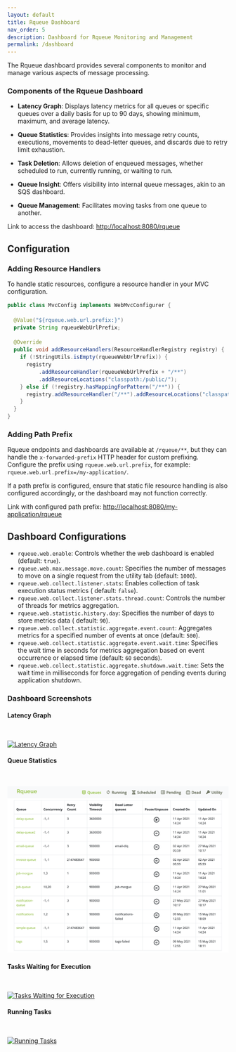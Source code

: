 ```yaml
---
layout: default
title: Rqueue Dashboard
nav_order: 5
description: Dashboard for Rqueue Monitoring and Management
permalink: /dashboard
---
```


The Rqueue dashboard provides several components to monitor and manage various aspects of message
processing.

### Components of the Rqueue Dashboard

* **Latency Graph**: Displays latency metrics for all queues or specific queues over a daily basis
  for up to 90 days, showing minimum, maximum, and average latency.

* **Queue Statistics**: Provides insights into message retry counts, executions, movements to
  dead-letter queues, and discards due to retry limit exhaustion.

* **Task Deletion**: Allows deletion of enqueued messages, whether scheduled to run, currently
  running, or waiting to run.

* **Queue Insight**: Offers visibility into internal queue messages, akin to an SQS dashboard.

* **Queue Management**: Facilitates moving tasks from one queue to another.

Link to access the dashboard: [http://localhost:8080/rqueue](http://localhost:8080/rqueue)

## Configuration

### Adding Resource Handlers

To handle static resources, configure a resource handler in your MVC configuration.

```java
public class MvcConfig implements WebMvcConfigurer {

  @Value("${rqueue.web.url.prefix:}")
  private String rqueueWebUrlPrefix;

  @Override
  public void addResourceHandlers(ResourceHandlerRegistry registry) {
    if (!StringUtils.isEmpty(rqueueWebUrlPrefix)) {
      registry
          .addResourceHandler(rqueueWebUrlPrefix + "/**")
          .addResourceLocations("classpath:/public/");
    } else if (!registry.hasMappingForPattern("/**")) {
      registry.addResourceHandler("/**").addResourceLocations("classpath:/public/");
    }
  }
}
```

### Adding Path Prefix

Rqueue endpoints and dashboards are available at `/rqueue/**`, but they can handle
the `x-forwarded-prefix` HTTP header for custom prefixing. Configure the prefix
using `rqueue.web.url.prefix`, for example: `rqueue.web.url.prefix=/my-application/`.

If a path prefix is configured, ensure that static file resource handling is also configured
accordingly, or the dashboard may not function correctly.

Link with configured path
prefix: [http://localhost:8080/my-application/rqueue](http://localhost:8080/my-application/rqueue)

## Dashboard Configurations

* `rqueue.web.enable`: Controls whether the web dashboard is enabled (default: `true`).
* `rqueue.web.max.message.move.count`: Specifies the number of messages to move on a single request
  from the utility tab (default: `1000`).
* `rqueue.web.collect.listener.stats`: Enables collection of task execution status metrics (
  default: `false`).
* `rqueue.web.collect.listener.stats.thread.count`: Controls the number of threads for metrics
  aggregation.
* `rqueue.web.statistic.history.day`: Specifies the number of days to store metrics data (
  default: `90`).
* `rqueue.web.collect.statistic.aggregate.event.count`: Aggregates metrics for a specified number of
  events at once (default: `500`).
* `rqueue.web.collect.statistic.aggregate.event.wait.time`: Specifies the wait time in seconds for
  metrics aggregation based on event occurrence or elapsed time (default: `60` seconds).
* `rqueue.web.collect.statistic.aggregate.shutdown.wait.time`: Sets the wait time in milliseconds
  for force aggregation of pending events during application shutdown.

### Dashboard Screenshots

#### Latency Graph
<br/>

[![Latency Graph](https://raw.githubusercontent.com/sonus21/rqueue/master/docs/static/stats-graph.png)](https://raw.githubusercontent.com/sonus21/rqueue/master/docs/static/stats-graph.png)

#### Queue Statistics
<br/>

[![Queue Statistics](https://raw.githubusercontent.com/sonus21/rqueue/master/docs/static/queues.png)](https://raw.githubusercontent.com/sonus21/rqueue/master/docs/static/queues.png)

#### Tasks Waiting for Execution
<br/>

[![Tasks Waiting for Execution](https://raw.githubusercontent.com/sonus21/rqueue/master/docs/static/queue-explore.png)](https://raw.githubusercontent.com/sonus21/rqueue/master/docs/static/queue-explore.png)

#### Running Tasks
<br/>

[![Running Tasks](https://raw.githubusercontent.com/sonus21/rqueue/master/docs/static/running-tasks.png)](https://raw.githubusercontent.com/sonus21/rqueue/master/docs/static/running-tasks.png)
